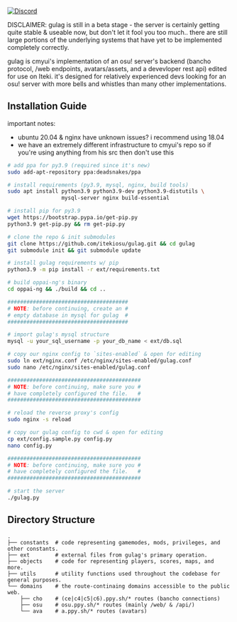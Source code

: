 [![Discord](https://discordapp.com/api/guilds/804029976276893716/widget.png?style=shield)](https://iteki.pw/discord)

DISCLAIMER: gulag is still in a beta stage - the server is certainly getting quite
stable & useable now, but don't let it fool you too much.. there are still large
portions of the underlying systems that have yet to be implemented completely correctly.

gulag is cmyui's implementation of an osu! server's backend (bancho protocol, /web endpoints,
avatars/assets, and a devevloper rest api) edited for use on Iteki. it's designed for relatively experienced devs
looking for an osu! server with more bells and whistles than many other implementations.


Installation Guide
-------------
important notes:
- ubuntu 20.04 & nginx have unknown issues? i recommend using 18.04
- we have an extremely different infrastructure to cmyui's repo so if you're using anything from his src then don't use this
```sh
# add ppa for py3.9 (required since it's new)
sudo add-apt-repository ppa:deadsnakes/ppa

# install requirements (py3.9, mysql, nginx, build tools)
sudo apt install python3.9 python3.9-dev python3.9-distutils \
                 mysql-server nginx build-essential

# install pip for py3.9
wget https://bootstrap.pypa.io/get-pip.py
python3.9 get-pip.py && rm get-pip.py

# clone the repo & init submodules
git clone https://github.com/itekiosu/gulag.git && cd gulag
git submodule init && git submodule update

# install gulag requirements w/ pip
python3.9 -m pip install -r ext/requirements.txt

# build oppai-ng's binary
cd oppai-ng && ./build && cd ..

######################################
# NOTE: before continuing, create an #
# empty database in mysql for gulag  #
######################################

# import gulag's mysql structure
mysql -u your_sql_username -p your_db_name < ext/db.sql

# copy our nginx config to `sites-enabled` & open for editing
sudo ln ext/nginx.conf /etc/nginx/sites-enabled/gulag.conf
sudo nano /etc/nginx/sites-enabled/gulag.conf

##########################################
# NOTE: before continuing, make sure you #
# have completely configured the file.   #
##########################################

# reload the reverse proxy's config
sudo nginx -s reload

# copy our gulag config to cwd & open for editing
cp ext/config.sample.py config.py
nano config.py

##########################################
# NOTE: before continuing, make sure you #
# have completely configured the file.   #
##########################################

# start the server
./gulag.py
```

Directory Structure
------
    .
    ├── constants  # code representing gamemodes, mods, privileges, and other constants.
    ├── ext        # external files from gulag's primary operation.
    ├── objects    # code for representing players, scores, maps, and more.
    ├── utils      # utility functions used throughout the codebase for general purposes.
    └── domains    # the route-continaing domains accessible to the public web.
        ├── cho    # (ce|c4|c5|c6).ppy.sh/* routes (bancho connections)
        ├── osu    # osu.ppy.sh/* routes (mainly /web/ & /api/)
        └── ava    # a.ppy.sh/* routes (avatars)
